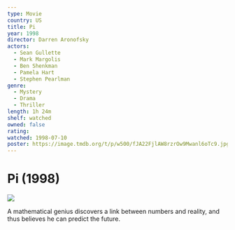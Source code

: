 ```yaml
---
type: Movie
country: US
title: Pi
year: 1998
director: Darren Aronofsky
actors:
  - Sean Gullette
  - Mark Margolis
  - Ben Shenkman
  - Pamela Hart
  - Stephen Pearlman
genre:
  - Mystery
  - Drama
  - Thriller
length: 1h 24m
shelf: watched
owned: false
rating:
watched: 1998-07-10
poster: https://image.tmdb.org/t/p/w500/fJA22FjlAW8rzrOw9Mwanl6oTc9.jpg
---
```


# Pi (1998)

![](https://image.tmdb.org/t/p/w500/fJA22FjlAW8rzrOw9Mwanl6oTc9.jpg)

A mathematical genius discovers a link between numbers and reality, and thus believes he can predict the future.